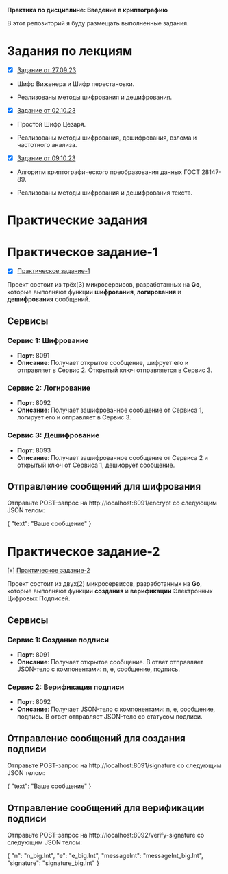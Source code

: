 **Практика по дисциплине: Введение в криптографию**

В этот репозиторий я буду размещать выполненные задания.


# Задания по лекциям

- [x] [Задание от 27.09.23](https://github.com/rodionomelin/My-Cryptography-Practice/blob/main/task-from-27.09.23/cryptography_practice_2_rodionomelin.py)

- Шифр Виженера и Шифр перестановки.  

- Реализованы методы шифрования и дешифрования.

- [x] [Задание от 02.10.23](https://github.com/rodionomelin/My-Cryptography-Practice/blob/main/task-from-02.10.23/cryptography_practice_3_rodionomelin.py)

- Простой Шифр Цезаря.  

- Реализованы методы шифрования, дешифрования, взлома и частотного анализа.

- [x] [Задание от 09.10.23](https://github.com/rodionomelin/My-Cryptography-Practice/blob/main/task-from-09.10.23/cryptography_practice_4_rodionomelin.py)

- Алгоритм криптографического преобразования данных ГОСТ 28147-89.  

- Реализованы методы шифрования и дешифрования текста.

# Практические задания

# Практическое задание-1

- [x] [Практическое задание-1](https://github.com/rodionomelin/My-Cryptography-Practice/blob/main/practice-1)

Проект состоит из трёх(3) микросервисов, разработанных на **Go**, которые выполняют функции **шифрования**, **логирования** и **дешифрования** сообщений.

## Сервисы

### Сервис 1: Шифрование

- **Порт**: 8091
- **Описание**: Получает открытое сообщение, шифрует его и отправляет в Сервис 2. Открытый ключ отправляется в Сервис 3.

### Сервис 2: Логирование

- **Порт**: 8092
- **Описание**: Получает зашифрованное сообщение от Сервиса 1, логирует его и отправляет в Сервис 3.

### Сервис 3: Дешифрование

- **Порт**: 8093
- **Описание**: Получает зашифрованное сообщение от Сервиса 2 и открытый ключ от Сервиса 1, дешифрует сообщение.

## Отправление сообщений для шифрования

Отправьте POST-запрос на http://localhost:8091/encrypt со следующим JSON телом:

{
    "text": "Ваше сообщение"
}

# Практическое задание-2

 [x] [Практическое задание-2](https://github.com/rodionomelin/My-Cryptography-Practice/blob/main/practice-2)

Проект состоит из двух(2) микросервисов, разработанных на **Go**, которые выполняют функции **создания** и **верификации** Электронных Цифровых Подписей.

## Сервисы

### Сервис 1: Создание подписи

- **Порт**: 8091
- **Описание**: Получает открытое сообщение. В ответ отправляет JSON-тело с компонентами: n, e, сообщение, подпись.

### Сервис 2: Верификация подписи

- **Порт**: 8092
- **Описание**: Получает JSON-тело с компонентами: n, e, сообщение, подпись. В ответ отправляет JSON-тело со статусом подписи.


## Отправление сообщений для создания подписи

Отправьте POST-запрос на http://localhost:8091/signature со следующим JSON телом:

{
    "text": "Ваше сообщение"
}

## Отправление сообщений для верификации подписи

Отправьте POST-запрос на http://localhost:8092/verify-signature со следующим JSON телом:

{
    "n": "n_big.Int",
    "e": "e_big.Int",
    "messageInt": "messageInt_big.Int",
    "signature": "signature_big.Int"
}